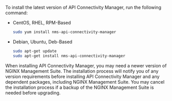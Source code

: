 To install the latest version of API Connectivity Manager, run the following command:

- CentOS, RHEL, RPM-Based

  ```bash
  sudo yum install nms-api-connectivity-manager
  ```

- Debian, Ubuntu, Deb-Based

  ```bash
  sudo apt-get update
  sudo apt-get install nms-api-connectivity-manager
  ```

When installing API Connectivity Manager, you may need a newer version of NGINX Management Suite. The installation process will notify you of any version requirements before installing API Connectivity Manager and any dependent packages, including NGINX Management Suite. You may cancel the installation process if a backup of the NGINX Management Suite is needed before upgrading.

<!-- Do not remove. Keep this code at the bottom of the include -->
<!-- DOCS-1016 -->
